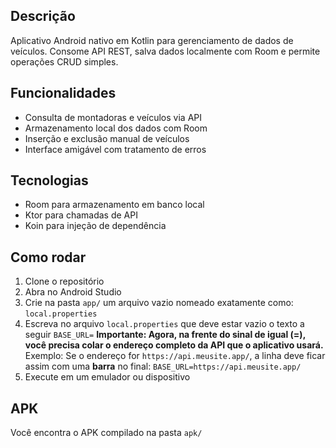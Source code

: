 ## Descrição
Aplicativo Android nativo em Kotlin para gerenciamento de dados de veículos. Consome API REST, salva dados localmente com Room e permite operações CRUD simples.

## Funcionalidades
- Consulta de montadoras e veículos via API
- Armazenamento local dos dados com Room
- Inserção e exclusão manual de veículos
- Interface amigável com tratamento de erros

## Tecnologias
- Room para armazenamento em banco local
- Ktor para chamadas de API
- Koin para injeção de dependência

## Como rodar
1. Clone o repositório
2. Abra no Android Studio
3. Crie na pasta ```app/``` um arquivo vazio nomeado exatamente como: ```local.properties```
4. Escreva no arquivo ```local.properties``` que deve estar vazio o texto a seguir
    ```BASE_URL=```
    **Importante: Agora, na frente do sinal de igual (=), você precisa colar o endereço completo da API que o aplicativo usará.**
    Exemplo: Se o endereço for ```https://api.meusite.app/```, a linha deve ficar assim com uma **barra** no final:
    ```BASE_URL=https://api.meusite.app/```
6. Execute em um emulador ou dispositivo

## APK
Você encontra o APK compilado na pasta `apk/`
